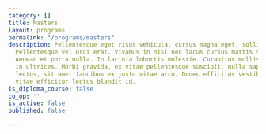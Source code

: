 ```yaml
---
category: []
title: Masters
layout: programs
permalink: "/programs/masters"
description: Pellentesque eget risus vehicula, cursus magna eget, sollicitudin neque.
  Pellentesque vel orci erat. Vivamus in nisi nec lacus cursus mattis sed eget augue.
  Aenean et porta nulla. In lacinia lobortis molestie. Curabitur mollis tempus eros
  in ultrices. Morbi gravida, ex vitae pellentesque suscipit, nulla sapien mollis
  lectus, sit amet faucibus ex justo vitae arcu. Donec efficitur vestibulum lacus,
  vitae efficitur lectus blandit id.
is_diploma_course: false
co_op: ''
is_active: false
published: false

---
```

